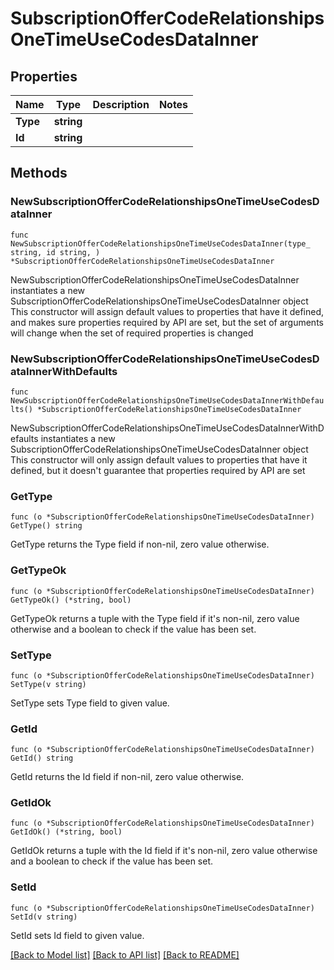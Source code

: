 # SubscriptionOfferCodeRelationshipsOneTimeUseCodesDataInner

## Properties

Name | Type | Description | Notes
------------ | ------------- | ------------- | -------------
**Type** | **string** |  | 
**Id** | **string** |  | 

## Methods

### NewSubscriptionOfferCodeRelationshipsOneTimeUseCodesDataInner

`func NewSubscriptionOfferCodeRelationshipsOneTimeUseCodesDataInner(type_ string, id string, ) *SubscriptionOfferCodeRelationshipsOneTimeUseCodesDataInner`

NewSubscriptionOfferCodeRelationshipsOneTimeUseCodesDataInner instantiates a new SubscriptionOfferCodeRelationshipsOneTimeUseCodesDataInner object
This constructor will assign default values to properties that have it defined,
and makes sure properties required by API are set, but the set of arguments
will change when the set of required properties is changed

### NewSubscriptionOfferCodeRelationshipsOneTimeUseCodesDataInnerWithDefaults

`func NewSubscriptionOfferCodeRelationshipsOneTimeUseCodesDataInnerWithDefaults() *SubscriptionOfferCodeRelationshipsOneTimeUseCodesDataInner`

NewSubscriptionOfferCodeRelationshipsOneTimeUseCodesDataInnerWithDefaults instantiates a new SubscriptionOfferCodeRelationshipsOneTimeUseCodesDataInner object
This constructor will only assign default values to properties that have it defined,
but it doesn't guarantee that properties required by API are set

### GetType

`func (o *SubscriptionOfferCodeRelationshipsOneTimeUseCodesDataInner) GetType() string`

GetType returns the Type field if non-nil, zero value otherwise.

### GetTypeOk

`func (o *SubscriptionOfferCodeRelationshipsOneTimeUseCodesDataInner) GetTypeOk() (*string, bool)`

GetTypeOk returns a tuple with the Type field if it's non-nil, zero value otherwise
and a boolean to check if the value has been set.

### SetType

`func (o *SubscriptionOfferCodeRelationshipsOneTimeUseCodesDataInner) SetType(v string)`

SetType sets Type field to given value.


### GetId

`func (o *SubscriptionOfferCodeRelationshipsOneTimeUseCodesDataInner) GetId() string`

GetId returns the Id field if non-nil, zero value otherwise.

### GetIdOk

`func (o *SubscriptionOfferCodeRelationshipsOneTimeUseCodesDataInner) GetIdOk() (*string, bool)`

GetIdOk returns a tuple with the Id field if it's non-nil, zero value otherwise
and a boolean to check if the value has been set.

### SetId

`func (o *SubscriptionOfferCodeRelationshipsOneTimeUseCodesDataInner) SetId(v string)`

SetId sets Id field to given value.



[[Back to Model list]](../README.md#documentation-for-models) [[Back to API list]](../README.md#documentation-for-api-endpoints) [[Back to README]](../README.md)


